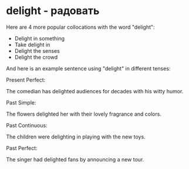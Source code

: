 # delight - радовать

Here are 4 more popular collocations with the word "delight":

- Delight in something
- Take delight in
- Delight the senses
- Delight the crowd

And here is an example sentence using "delight" in different tenses:

Present Perfect:

The comedian has delighted audiences for decades with his witty humor.

Past Simple:

The flowers delighted her with their lovely fragrance and colors.

Past Continuous:

The children were delighting in playing with the new toys.

Past Perfect:

The singer had delighted fans by announcing a new tour.

